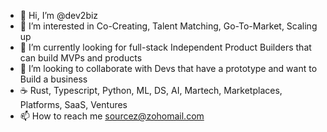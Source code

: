 - 👋 Hi, I’m @dev2biz
- 👀 I’m interested in Co-Creating, Talent Matching, Go-To-Market, Scaling up
- 🌱 I’m currently looking for full-stack Independent Product Builders that can build MVPs and products
- 💞️ I’m looking to collaborate with Devs that have a prototype and want to Build a business
- ☕️ Rust, Typescript, Python, ML, DS, AI, Martech, Marketplaces, Platforms, SaaS, Ventures
- 📫 How to reach me sourcez@zohomail.com

<!---
Build4me/Build4me is a ✨ special ✨ repository because its `README.md` (this file) appears on your GitHub profile.
You can click the Preview link to take a look at your changes.
--->
